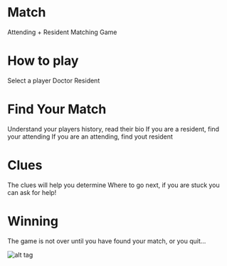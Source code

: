 # Match
Attending + Resident Matching Game

# How to play

Select a player
Doctor
Resident


# Find Your Match
Understand your players history, read their bio
If you are a resident, find your attending
If you are an attending, find yout resident

# Clues
The clues will help you determine Where to go next, if you are stuck you can ask for help!

# Winning
The game is not over until you have found your match, or you quit...

![alt tag](https://raw.githubusercontent.com/username/projectname/branch/path/to/img.png)
